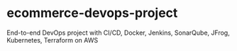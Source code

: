 # ecommerce-devops-project
End-to-end DevOps project with CI/CD, Docker, Jenkins, SonarQube, JFrog, Kubernetes, Terraform on AWS
